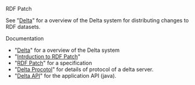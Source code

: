 RDF Patch

See "[Delta](delta.md)" for a overview of the Delta system for
distributing changes to RDF datasets. 


Documentation

* "[Delta](delta.md)" for a overview of the Delta system
* "[Intrduction to RDF Patch](rdf-patch-intro.md)"
* "[RDF Patch](rdf-patch.md)" for a specification
* "[Delta Procotol](delta-protocol.md)" for details of protocol of a delta server.
* "[Delta API](delta-api.md)" for the application API (java).
